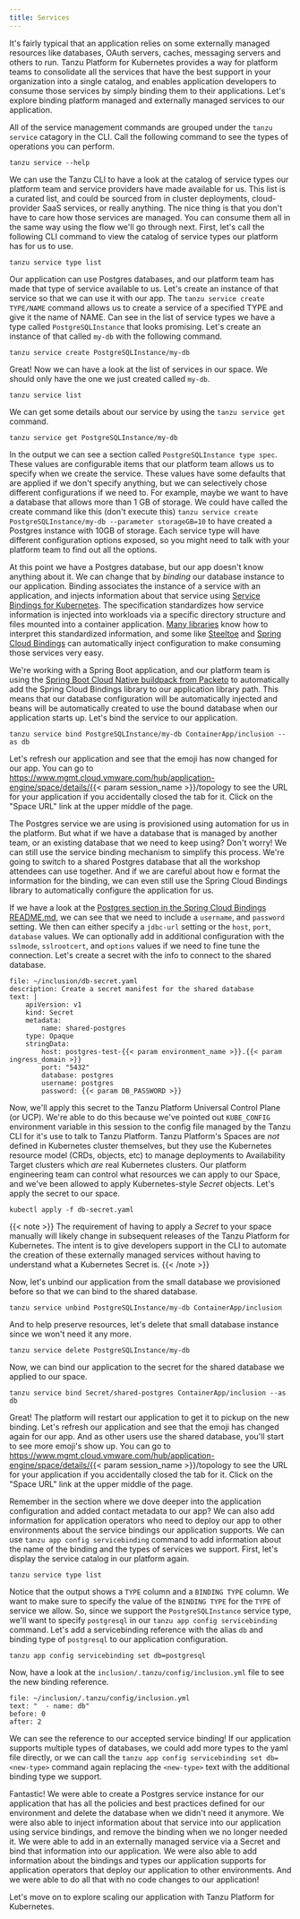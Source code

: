 ```yaml
---
title: Services
---
```

It's fairly typical that an application relies on some externally managed resources like databases, OAuth servers, caches, messaging servers and others to run.  Tanzu Platform for Kubernetes provides a way for platform teams to consolidate all the services that have the best support in your organization into a single catalog, and enables application developers to consume those services by simply binding them to their applications.  Let's explore binding platform managed and externally managed services to our application.

All of the service management commands are grouped under the `tanzu service` catagory in the CLI.  Call the following command to see the types of operations you can perform.
```execute
tanzu service --help
```

We can use the Tanzu CLI to have a look at the catalog of service types our platform team and service providers have made available for us.  This list is a curated list, and could be sourced from in cluster deployments, cloud-provider SaaS services, or really anything.  The nice thing is that you don't have to care how those services are managed.  You can consume them all in the same way using the flow we'll go through next.  First, let's call the following CLI command to view the catalog of service types our platform has for us to use.
```execute
tanzu service type list
```

Our application can use Postgres databases, and our platform team has made that type of service available to us.  Let's create an instance of that service so that we can use it with our app.  The `tanzu service create TYPE/NAME` command allows us to create a service of a specified TYPE and give it the name of NAME.  Can see in the list of service types we have a type called `PostgreSQLInstance` that looks promising.  Let's create an instance of that called `my-db` with the following command.
```execute
tanzu service create PostgreSQLInstance/my-db
```

Great!  Now we can have a look at the list of services in our space.  We should only have the one we just created called `my-db`.
```execute
tanzu service list
```

We can get some details about our service by using the `tanzu service get` command.
```execute
tanzu service get PostgreSQLInstance/my-db
```

In the output we can see a section called `PostgreSQLInstance type spec`.  These values are configurable items that our platform team allows us to specify when we create the service.  These values have some defaults that are applied if we don't specify anything, but we can selectively chose different configurations if we need to.  For example, maybe we want to have a database that allows more than 1 GB of storage.  We could have called the create command like this (don't execute this) `tanzu service create PostgreSQLInstance/my-db --parameter storageGB=10` to have created a Postgres instance with 10GB of storage.  Each service type will have different configuration options exposed, so you might need to talk with your platform team to find out all the options.

At this point we have a Postgres database, but our app doesn't know anything about it.  We can change that by *binding* our database instance to our application.  Binding associates the instance of a service with an application, and injects information about that service using [Service Bindings for Kubernetes](https://servicebinding.io/).  The specification standardizes how service information is injected into workloads via a specific directory structure and files mounted into a container application.  [Many libraries](https://servicebinding.io/application-developer/) know how to interpret this standardized information, and some like [Steeltoe](https://docs.steeltoe.io/api/v3/connectors/) and [Spring Cloud Bindings](https://github.com/spring-cloud/spring-cloud-bindings) can automatically inject configuration to make consuming those services very easy.

We're working with a Spring Boot application, and our platform team is using the [Spring Boot Cloud Native buildpack from Packeto](https://github.com/paketo-buildpacks/spring-boot) to automatically add the Spring Cloud Bindings library to our application library path.  This means that our database configuration will be automatically injected and beans will be automatically created to use the bound database when our application starts up.  Let's bind the service to our application.
```execute
tanzu service bind PostgreSQLInstance/my-db ContainerApp/inclusion --as db
```

Let's refresh our application and see that the emoji has now changed for our app.  You can go to https://www.mgmt.cloud.vmware.com/hub/application-engine/space/details/{{< param  session_name >}}/topology to see the URL for your application if you accidentally closed the tab for it.  Click on the "Space URL" link at the upper middle of the page.

The Postgres service we are using is provisioned using automation for us in the platform.  But what if we have a database that is managed by another team, or an existing database that we need to keep using?  Don't worry!  We can still use the service binding mechanism to simplify this process.  We're going to switch to a shared Postgres database that all the workshop attendees can use together.  And if we are careful about how e format the information for the binding, we can even still use the Spring Cloud Bindings library to automatically configure the application for us.

If we have a look at the [Postgres section in the Spring Cloud Bindings README.md](https://github.com/spring-cloud/spring-cloud-bindings?tab=readme-ov-file#postgresql-rdbms), we can see that we need to include a `username`, and `password` setting.  We then can either specify a `jdbc-url` setting or the `host`, `port`, `database` values.  We can optionally add in additional configuration with the `sslmode`, `sslrootcert`, and `options` values if we need to fine tune the connection.  Let's create a secret with the info to connect to the shared database.
```editor:append-lines-to-file
file: ~/inclusion/db-secret.yaml
description: Create a secret manifest for the shared database
text: |
    apiVersion: v1
    kind: Secret
    metadata:
        name: shared-postgres
    type: Opaque
    stringData:
        host: postgres-test-{{< param environment_name >}}.{{< param ingress_domain >}}
        port: "5432"
        database: postgres
        username: postgres
        password: {{< param DB_PASSWORD >}}
```

Now, we'll apply this secret to the Tanzu Platform Universal Control Plane (or UCP).  We're able to do this because we've pointed out `KUBE_CONFIG` environment variable in this session to the config file managed by the Tanzu CLI for it's use to talk to Tanzu Platform.  Tanzu Platform's Spaces are _not_ defined in Kubernetes cluster themselves, but they use the Kubernetes resource model (CRDs, objects, etc) to manage deployments to Availability Target clusters which _are_ real Kubernetes clusters.  Our platform engineering team can control what resources we can apply to our Space, and we've been allowed to apply Kubernetes-style *Secret* objects.  Let's apply the secret to our space.
```execute
kubectl apply -f db-secret.yaml
```

{{< note >}}
The requirement of having to apply a _Secret_ to your space manually will likely change in subsequent releases of the Tanzu Platform for Kubernetes.  The intent is to give developers support in the CLI to automate the creation of these externally managed services without having to understand what a Kubernetes Secret is.
{{< /note >}}

Now, let's unbind our application from the small database we provisioned before so that we can bind to the shared database.
```execute
tanzu service unbind PostgreSQLInstance/my-db ContainerApp/inclusion
```

And to help preserve resources, let's delete that small database instance since we won't need it any more.
```execute
tanzu service delete PostgreSQLInstance/my-db
```

Now, we can bind our application to the secret for the shared database we applied to our space.
```execute
tanzu service bind Secret/shared-postgres ContainerApp/inclusion --as db
```

Great!  The platform will restart our application to get it to pickup on the new binding.  Let's refresh our application and see that the emoji has changed again for our app.  And as other users use the shared database, you'll start to see more emoji's show up.  You can go to https://www.mgmt.cloud.vmware.com/hub/application-engine/space/details/{{< param  session_name >}}/topology to see the URL for your application if you accidentally closed the tab for it.  Click on the "Space URL" link at the upper middle of the page.

Remember in the section where we dove deeper into the application configuration and added contact metadata to our app?  We can also add information for application operators who need to deploy our app to other environments about the service bindings our application supports.  We can use `tanzu app config servicebinding` command to add information about the name of the binding and the types of services we support.  First, let's display the service catalog in our platform again.

```execute
tanzu service type list
```

Notice that the output shows a `TYPE` column and a `BINDING TYPE` column.  We want to make sure to specify the value of the `BINDING TYPE` for the `TYPE` of service we allow.  So, since we support the `PostgreSQLInstance` service type, we'll want to specify `postgresql` in our `tanzu app config servicebinding` command.  Let's add a servicebinding reference with the alias `db` and binding type of `postgresql` to our application configuration.
```execute
tanzu app config servicebinding set db=postgresql
```

Now, have a look at the `inclusion/.tanzu/config/inclusion.yml` file to see the new binding reference.
```editor:select-matching-text
file: ~/inclusion/.tanzu/config/inclusion.yml
text: "  - name: db"
before: 0
after: 2
```
We can see the reference to our accepted service binding!  If our application supports multiple types of databases, we could add more types to the yaml file directly, or we can call the `tanzu app config servicebinding set db=<new-type>` command again replacing the `<new-type>` text with the additional binding type we support.

Fantastic!  We were able to create a Postgres service instance for our application that has all the policies and best practices defined for our environment and delete the database when we didn't need it anymore.  We were also able to inject information about that service into our application using service bindings, and remove the binding when we no longer needed it.  We were able to add in an externally managed service via a Secret and bind that information into our application.  We were also able to add information about the bindings and types our application supports for application operators that deploy our application to other environments.  And we were able to do all that with no code changes to our application!

Let's move on to explore scaling our application with Tanzu Platform for Kubernetes.